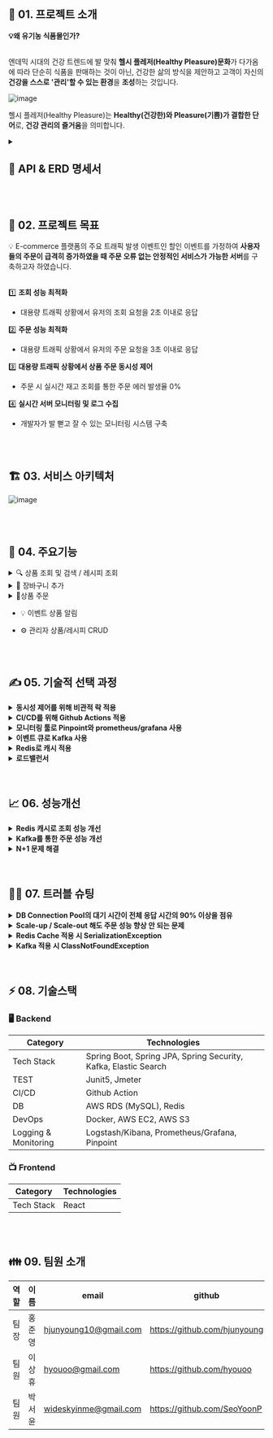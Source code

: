 ## 🧺 01. 프로젝트 <Pure Basket>소개

<aside>
<strong>💡왜 유기농 식품몰인가?</strong><br><br>

엔데믹 시대의 건강 트렌드에 발 맞춰 **헬시 플레저(Healthy Pleasure)문화**가 다가옴에 따라 단순히 식품을 판매하는 것이 아닌, 건강한 삶의 방식을 제안하고 고객이 자신의 **건강을 스스로 '관리'할 수 있는 환경**을 **조성**하는 것입니다. 

</aside>

![image](https://github.com/Pure-Basket/Pure-Basket-BE/assets/35479166/b270b460-a34b-44ee-97d8-7c6cd82d39ca)


헬시 플레저(Healthy Pleasure)는 **Healthy(건강한)와 Pleasure(기쁨)가 결합한 단어**로, **건강 관리의 즐거움**을 의미합니다.

<details>
<summary><h2>📖 API & ERD 명세서</h2></summary>
    <details>
        <summary><h3>📗 API</h3></summary>
        <img src="https://github.com/Pure-Basket/Pure-Basket-BE/assets/35479166/a4465539-ec8d-4f7a-9c3b-34a7bb7978c0" alt="API Image">
    </details>
    <details>
        <summary><h3>📙 ERD</h3></summary>
        <img src="https://github.com/Pure-Basket/Pure-Basket-BE/assets/35479166/71b0a737-82ea-44ba-823b-14046492575d" alt="ERD Image">
    </details>
</details>

<br>
<br>

## 🎯 02. 프로젝트 목표

<aside>
💡 E-commerce 플랫폼의 주요 트래픽 발생 이벤트인 할인 이벤트를 가정하여 <strong>사용자들의 주문이 급격히 증가하였을 때 주문 오류 없는 안정적인 서비스가 가능한 서버</strong>를 구축하고자 하였습니다.<br><br>

</aside>

1️⃣ **조회 성능 최적화**

- 대용량 트래픽 상황에서 유저의 조회 요청을 2초 이내로 응답 

2️⃣ **주문 성능 최적화**

- 대용량 트래픽 상황에서 유저의 주문 요청을 3초 이내로 응답 

3️⃣ **대용량 트래픽 상황에서 상품 주문 동시성 제어**

- 주문 시 실시간 재고 조회를 통한 주문 에러 발생율 0%

4️⃣ **실시간 서버 모니터링 및 로그 수집**

- 개발자가 발 뻗고 잘 수 있는 모니터링 시스템 구축

<br>
<br>

## 🏗️ 03. 서비스 아키텍처

![image](https://github.com/Pure-Basket/Pure-Basket-BE/assets/50318500/6b010184-ae84-47b4-95c6-2c996f4f161b)

<br>
<br>


## 🎢 04. 주요기능

<details>
<summary>🔍 상품 조회 및 검색 / 레시피 조회</summary>

- 조회
        
![home](https://github.com/Pure-Basket/Pure-Basket-BE/assets/50318500/217c6464-76fe-4c03-96b9-e82ed78e5755)
        
- 상품 검색
        
![search](https://github.com/Pure-Basket/Pure-Basket-BE/assets/50318500/b12c3af0-6f24-4e96-bec4-db22103ea5cf)
        

- 레시피 조회
        
![recipe](https://github.com/Pure-Basket/Pure-Basket-BE/assets/50318500/2eb1596c-5928-4dbd-871f-eb9acc827423)

</details>

<details>
<summary>🛒 장바구니 추가</summary>
    
- 개별 상품 장바구니 추가
    
![cart](https://github.com/Pure-Basket/Pure-Basket-BE/assets/50318500/514fe436-3442-4b18-9547-7967d77b2647)
    
- 레시피 관련 상품 장바구니 추가
    
![recipecart](https://github.com/Pure-Basket/Pure-Basket-BE/assets/50318500/3466286e-7265-450f-bb7e-acb86973993a)

</details>

<details>
<summary>🧾상품 주문</summary>
    
- 개별 상품 주문
    
![order](https://github.com/Pure-Basket/Pure-Basket-BE/assets/50318500/92a94454-f428-4c89-b5d4-b0dd33cfaef5)
    
- 장바구니 상품 주문
    
![orders](https://github.com/Pure-Basket/Pure-Basket-BE/assets/50318500/d4b2f848-6155-498f-bec4-7fcabbb30b78)
</details>

- 💡 이벤트 상품 알림

- ⚙ 관리자 상품/레시피 CRUD

<br>
<br>

## ✍️ 05. 기술적 선택 과정
<details>
<summary><strong>동시성 제어를 위해 비관적 락 적용</strong></summary>
<p>
💡 <strong>여러 유저가 같은 상품을 주문하는 경우 발생한 동시성 문제 해결을 위해 성능 비교를 통해 DB 비관적락 적용</strong>
</p>

<p><strong>의사 결정 과정</strong></p>

<p><strong>Lettuce을 이용한 분산락 VS Redisson을 이용한 분산락</strong></p>

<ul>
<li><strong>Lettuce를 이용한 분산락</strong>
    <ul>
    <li>spring-data-jpa의 기본 라이브러리를 이용해서 별도의 라이브러리 설치하지 않아도 됨</li>
    <li>spin lock 방식으로 동작해 동시에 많은 쓰레드가 락을 획득하려고 대기하는 경우엔 redis 서버에 부하가 갈 수 있다.</li>
    <li>retry 로직을 직접 구현해야 함</li>
    </ul>
</li>
<li><strong>Redisson을 이용한 분산락</strong>
    <ul>
    <li>spring에서 사용하기 위해 별도 라이브러리 설치 필요</li>
    <li>redis pub-sub 방식이라 lettuce에 비해 redis에 가해지는 부하가 적음</li>
    </ul>
</li>
</ul>

<p>⇒ 분산락을 사용한다면 Redisson을 사용하기로 결정</p>

<p><strong>Redis에 부하가 적은 redisson을 이용한 분산락과 비관적락을 사용한 경우 비교</strong></p>

<ul>
<li>10000개의 동시 요청이 들어오는 경우를 위한 test코드를 시행한 경우 Redis 분산락보다 비관적 락이 평균 1분 정도 더 빠르게 나옴.</li>
</ul>

<table>
    <thead>
    <tr>
        <th>Gradle 테스트 평균 속도</th>
        <th>redis 분산락(redisson)</th>
        <th>비관적락</th>
    </tr>
    </thead>
    <tbody>
    <tr>
        <td>동시에 10000개 요청</td>
        <td>5min 9sec</td>
        <td>3min 50sec</td>
    </tr>
    </tbody>
</table>

</details>
<details>
<summary><strong>CI/CD를 위해 Github Actions 적용</strong></summary>
<p>
💡 레퍼런스는 적지만, 빠르게 CI/CD를 구축할 수 있고, 현재 프로젝트 규모가 크지 않아서 Github Actions를 사용하기로 결정
</p>

<strong>Github Actions:</strong> 

<ul>
<li>별도의 서버 없이 Github에서 바로 실행 가능하고 초기 설정이 쉬움.</li>
<li>Jenkins에 비해 플러그인이나 레퍼런스가 적음.</li>
<li>작은 규모의 프로젝트 또는 간단한 워크플로우에 적합.</li>
</ul>

<strong>Jenkins:</strong> 

<ul>
<li>다양한 플러그인을 지원하고 자동화 테스트를 수행함.</li>
<li>대규모 프로젝트에서 빌드 파이프라인을 간단히 구성할 수 있음.</li>
<li>레퍼런스가 다양함.</li>
<li>초기 설정이 복잡하고, 별도의 서버를 구성해야 하며 러닝커브가 상대적으로 가파름.</li>
</ul>

</details>
<details>
<summary><strong>모니터링 툴로 Pinpoint와 prometheus/grafana 사용</strong></summary>
<p>
💡 초기 Prometheus/grafana를 사용하다가 어플리케이션의 병목 지점 파악을 위해 Pinpoint를 추가 도입
</p>

<strong>prometheus/grafana:</strong>

<ul>
<li>exporter로 모니터링 대상 시스템으로부터 pull 방식으로 메트릭을 받아오는 방식으로 동작</li>
<li>하나의 서비스만 모니터링하는 것이 아니라 연결된 다른 서비스들에 대한 모니터링</li>
<li>HA를 위한 이중화나 클러스터링이 불가능해서, thanos를 추가 설치해야함.</li>
<li>코드 레벨로 서비스의 병목 지점을 알려주지 않음.</li>
</ul>

<strong>Pinpoint:</strong>

<ul>
<li>어플리케이션의 병목 지점을 코드 레벨로 파악하여, 성능 저하 요소 및 문제 원인을 추적 가능함.</li>
<li>분산 시스템의 구성 맵과 노드 간의 트랜잭션 수를 한 눈에 파악 가능함.</li>
<li>특정 트랜잭션에서 실행된 메소드와 응답시간을 확인할 수 있고 어플리케이션의 오류나 예외 정보도 확인 가능</li>
</ul>

</details>
<details>
<summary><strong>이벤트 큐로 Kafka 사용</strong></summary>
<p>
💡 할인 이벤트 발생 시 이벤트 처리 API들의 서버 분리를 통하여 서버의 처리 성능을 개선하기 위해 Kafka 사용
</p>

<table>
<thead>
<tr>
<th></th>
<th>Kafka</th>
<th>RabbitMQ</th>
<th>Redis</th>
</tr>
</thead>
<tbody>
<tr>
<td>주문 내역 이벤트 보존 필요성</td>
<td>수신 확인 및 이벤트 별도 저장</td>
<td>수신 확인</td>
<td>수신 확인 없이 삭제</td>
</tr>
<tr>
<td>다수 API의 동시 처리 가능성</td>
<td>Pub/Sub 모델</td>
<td>기본적으로 단일 수신자 대상</td>
<td>Pub/Sub 모델</td>
</tr>
</tbody>
</table>

</details>
<details>
<summary><strong>Redis로 캐시 적용</strong></summary>
<p>
💡 랜딩 페이지의 조회 성능 개선을 위해 Redis의 caching 기능 사용
</p>

<table>
<thead>
<tr>
<th></th>
<th>Redis</th>
<th>Memcached</th>
</tr>
</thead>
<tbody>
<tr>
<td>사용목적 부합성 (Refresh Token, Caching)</td>
<td>사용 목적에 부합하며 다수의 활용 사례 있음</td>
<td>사용 목적에 부합하며 AWS Elasticache에서 지원</td>
</tr>
<tr>
<td>고가용성</td>
<td>Replication 구축 가능</td>
<td>Replication 불가</td>
</tr>
<tr>
<td>사용성</td>
<td>사용 경험 있음</td>
<td>사용 경험 없음, 스터디 필요</td>
</tr>
</tbody>
</table>

</details>
<details>
<summary><strong>로드밸런서</strong></summary>
<p>
💡 트래픽 증가를 대비해 예비 서버 추가를 통한 Scale out시 로드밸런서로 AWS ALB 사용
</p>

<table>
<thead>
<tr>
<th></th>
<th>ALB</th>
<th>Nginx</th>
</tr>
</thead>
<tbody>
<tr>
<td>Scale-out 편의성</td>
<td>AWS의 Auto-scaling 활용 가능<br>Server 추가 시 target group에 추가로 간편하게 scale-out 가능</td>
<td>이벤트 시 수동 Scale-out 필요<br>server 추가 시에 설정 파일 직접 수정 필요</td>
</tr>
<tr>
<td>적정 리소스 할당성</td>
<td>트래픽에 따라 자원 할당</td>
<td>예상 트래픽과 다를 시 리소스 초과 또는 부족 발생 가능</td>
</tr>
<tr>
<td>HTTPS 적용</td>
<td>Certificate Manger로 HTTPS 적용 가능</td>
<td>HTTPS 적용을 위한 인증서 발금 및 설정 파일 직접 수정 필요</td>
</tr>
</tbody>
</table>

</details>

<br>
<br>

## 📈 06. 성능개선
<details>
<summary><strong>Redis 캐시로 조회 성능 개선</strong></summary>

랜딩페이지의 데이터를 불러올 때 Redis 캐시를 적용함으로써 홈페이지 조회 성능을 개선.

**테스트 환경:**

- **BE 서버:** t3.2xlarge
- **DB 서버:** db.t3.micro
- **Thread:** 1000명
- **Ramp-up time:** 1
- **Loop count:** 1

**테스트 결과:**

- **Redis Caching 적용 전:** 시나리오 테스트 결과 평균 응답시간 9445ms, TPS 59.31
- **Redis Caching 적용 후:** 시나리오 테스트 결과 평균 응답시간 1241ms, TPS 286.69

1000개의 쓰레드 요청에 대한 평균 응답시간 87% 개선됨.

<table>
<thead>
<tr>
<th></th>
<th>평균 응답시간</th>
<th>TPS</th>
</tr>
</thead>
<tbody>
<tr>
<td>Redis Cache X</td>
<td>9445ms</td>
<td>59.31</td>
</tr>
<tr>
<td>Redis Cache O</td>
<td>1241ms</td>
<td>286.69</td>
</tr>
</tbody>
</table>

</details>
<details>
<summary><strong>Kafka를 통한 주문 성능 개선</strong></summary>

카프카를 통해 주문을 받으면 우선적으로 재고를 차감하고, 주문 결과 저장, 장바구니 삭제 등의 작업은 비동기적으로 카프카 consumer에서 처리함으로 주문 로직에 대한 성능 개선.

**카프카 적용 전/후 성능 지표**

**테스트 환경:**

- **BE 서버:** t3.2xlarge
- **DB 서버:** db.t3.micro
- **Thread:** 1000명
- **Ramp-up time:** 1
- **Loop count:** 1

**테스트 결과:**

- **카프카 적용 전:** 시나리오 테스트 결과 평균 응답시간 5480ms
- **카프카 적용 후:** 시나리오 테스트 결과 평균 응답시간 2100ms

1000개의 쓰레드 요청에 대한 평균 응답시간 61% 개선됨.

<table>
<thead>
<tr>
<th></th>
<th>평균 응답시간</th>
<th>TPS</th>
</tr>
</thead>
<tbody>
<tr>
<td>카프카 적용 전</td>
<td>5480ms</td>
<td>32.54</td>
</tr>
<tr>
<td>카프카 적용 후</td>
<td>2100ms</td>
<td>68.1</td>
</tr>
</tbody>
</table>

<img src="https://github.com/Pure-Basket/Pure-Basket-BE/assets/35479166/aae597cb-f4e0-4773-b756-5a78829fbd11" alt="Kafka 성능 개선 이미지">

</details>
<details>
<summary><strong>N+1 문제 해결</strong></summary>
<p>
💡 Product 테이블 조회 시 연관된 Image, Purchase, Cart 테이블에서 N+1 문제 발생
</p>

<details>
<summary><strong>Product - Image</strong></summary>
<p>
💡 <strong>@BatchSize를 이용하여 N+1 문제 해결</strong>
</p>

- Product와 Image는 1:N 양방향 관계
- 상품들을 조회하는 페이지에서 조회된 상품 수만큼 연관된 image를 조회하는 N+1 문제 발생

**해결 방법**

- Fetch Join, @BatchSize, @Fetch(FetchMode.SUBSELECT) 비교

|  | 테스트 평균 응답속도(1번) | 특이 사항 |
| --- | --- | --- |
| fetch join | 617ms | 기존 Pagination 에서 사용하던 LIMIT 구문이 등장하지 않음<br>firstResult/maxResults specified with collection fetch; applying in memory 경고 로그 발생<br>Fetch join 하는 image가 collection 데이터라 조회하는 데이터가 매번 달라지기 때문에 limit 구문을 사용할 수 없고 모든 데이터를 조회한 후에 memory에서 페이지 처리하기 때문에 메모리 문제 발생 가능 |
| @BatchSize() | 652ms | 항상 @BatchSize(size = n)에서 설정한 숫자만큼의 product와 관련된 image를 조회함.<br>purebasket 서버스에서는 렌딩 페이지나 레시피 페이지 등에서 보여주는 상품의 개수가 달라서, 항상 n개의 상품에 대한 image를 조회하는 것은 적합하지 않을 수도 있다. |
| @Fetch(FetchMode.SUBSELECT) | 622ms | Subquery를 포함하면 8개의 쿼리로 @BatchSize를 사용했을 때보다 쿼리가 많음. |

- FetchJoin은 collection을 fetch join 하는 경우 메모리 성능 이슈가 발생할 수 있으므로 @BatchSize나 @Fetch(FetchMode.SUBSELECT)를 이용하기로 함.

- @BatchSize()와 @Fetch(FetchMode.SUBSELECT) 비교

| 평균 응답 속도(ms) | 100 명 동시 요청 | 500명 동시 요청 | 1000명 동시 요청 |
| --- | --- | --- | --- |
| @BatchSize() | 534.2 | 2544.0 | 6309.39 |
| @Fetch(FetchMode.SUBSELECT) | 651.7 | 3144.4 | 6724.22 |

- 페이지마다 조회해야 하는 상품의 개수가 달라서 @BatchSize를 사용하면 필요 이상의 상품 조회가 있을 수 있지만, 테스트 결과 @Fetch(FetchMode.SUBSELECT)보다 성능이 좋아서 @BatchSize를 이용하기로 함.

```java
@Entity
@Getter
@Table(name = "product")
@NoArgsConstructor(access = AccessLevel.PROTECTED)
public class Product {
    @BatchSize(size = 21)
    @OneToMany(mappedBy = "product", cascade = CascadeType.ALL, orphanRemoval = true)
    private List<Image> images = new ArrayList<>();
}
```
</p>
</details>
<details>
<summary><strong>Product - Purchase</strong></summary>
<p>
- Product와 Purchase는 1:N 단방향 관계(Purchase에서만 Product 조회 가능)
- 유저 별 주문 내역을 조회하는 페이지에서 조회된 주문 내역 수만큼 연관된 product를 조회하는 N+1 문제 발생

**해결 방법**

- Fetch Join

    purchase 서비스는 pagination을 사용하고 있지만, fetch join 되는 대상인 Purchase가 collection이 아니기 때문에 Fetch Join을 사용해도 문제 없음(OutOfMemoryError 발생하지 않음)

```java
@Repository
public interface PurchaseRepository extends JpaRepository<Purchase, Long> {

    @Query("SELECT p FROM Purchase p JOIN FETCH p.product WHERE p.member = :member")
    Page<Purchase> findAllByMember(Member member, Pageable pageable);

}
```
</p>
</details>
<details>
<summary><strong>Product - Cart</strong></summary>
<p>
- Product와 Cart는 1:N 단방향 관계(Cart에서만 Product 조회 가능)
- 유저 별 장바구니 내역을 조회하는 페이지에서 조회된 장바구니 내역 수만큼 연관된 product를 조회하는 N+1 문제 발생

**해결 방법**

- Fetch Join
    
    cart 서비스는 pagination을 사용하고 있지 않음
    
    pagination을 사용한다고 해도, fetch join 되는 대상인 Product가 collection이 아니기 때문에 Fetch Join을 사용해도 문제 없음(OutOfMemoryError 발생하지 않음)
    
```java
@Repository
public interface CartRepository extends JpaRepository<Cart, Long> {

  @Query("SELECT c FROM Cart c JOIN FETCH c.product WHERE c.member = :member")
  List<Cart> findAllByMember(Member member);
  
}
```
</p>
</details>
</details>

<br>
<br>

## 😵‍💫 07. 트러블 슈팅
<details>
<summary><strong>DB Connection Pool의 대기 시간이 전체 응답 시간의 90% 이상을 점유</strong></summary>

<p>
💡 초당 1000개의 주문 요청 테스트 결과 병목구간이 HikariCP의 getConnection() 메서드인 것을 발견하고 병목구간 해소 시도
</p>

- **테스트 환경:**
    - **BE 서버:** 1EA x t3.xlarge
    - **DB 서버:** 1EA x db.t3.micro (connection pool = 60)
    - **Thread:** 1000명 / Ramp-up time: 1s / loop count: 1
    
    ![image](https://github.com/Pure-Basket/Pure-Basket-BE/assets/35479166/5aa75571-6252-44e5-b9ac-d68fae5c28bf)
    
- **트러블 슈팅 과정:**
    - 스프링의 기본 설정으로 max pool size와 minimum idle이 10인 것을 확인
    - AWS RDS 서버 확인 결과 DB의 최대 connection은 60인 것을 확인
        
        ![image](https://github.com/Pure-Basket/Pure-Basket-BE/assets/35479166/2b3c21a3-9dc0-4b64-b90d-51a63016dd2d)
        
    - BE 서버의 connection pool 사이즈 증가에 대한 trade-off는 메모리 점유인 것을 확인
    - BE 서버 시스템의 메모리는 여유가 있는 것을 확인하고 connection pool 사이즈 확장
    
    ```bash
    spring.datasource.hikari.maximum-pool-size=60
    spring.datasource.hikari.minimum-idle=60
    ```
    
- **결론:**
    - HikariCP에서 병목구간 지속됨
    - 현재 서버 구성의 한계인 60개의 connection으로는 초당 1000개의 주문을 처리할 수 없음을 인식 → BE/DB 서버 Scale up 결정

</details>
<details>
<summary><strong>Scale-up / Scale-out 해도 주문 성능 향상 안 되는 문제</strong></summary>

<aside>
💡 **DB 서버 scale-up 및 BE 서버를 두 대로 scale-out했지만 주문 성능이 크게 향상되지 않음**
</aside>

**scale up 전후 테스트 결과**

테스트 환경: 

- BE 서버 - 2EA x t3.2xlarge
- DB 서버 - 1EA x db.t3.xlarge (connection pool = 1600)
- Thread : 2000명 / Ramp-up time : 1s / loop count : 1

테스트 결과

|  | 평균 응답시간 | TPS |
| --- | --- | --- |
| BE 서버 1대 | 4410ms | 70.62 |
| BE 서버 2대 | 3010ms | 83.16 |

- 현재 재고 관리는 카프카에 이벤트를 전달하기 전에 처리하고 재고 차감을 위해 비관적 락 사용중
- Pinpoint 확인 결과 HikariCP 의 getConnection() 메서드 실행 시간이 2~3초 정도 걸림
- Connection pool 사이즈 조정하면서 test를 수행했지만 connection pool 커지면 getConnection() 에 걸리는 시간은 줄지만, 락을 얻기 위해 대기하는 시간이 증가해서 성능이 크게 향상 되지 않음

**HikariCP Connection Pool size 별 테스트 결과**

테스트 환경: 

- 서버 구성 - 2EA t3.2xlarge | rds - db.t3.xlarge
- Thread : 2000명 / Ramp-up time : 1s / loop count : 1

| Connection Pool size | 10 | 50 | 100 | 150 | 200 |
| --- | --- | --- | --- | --- | --- |
| TPS | 86.76 | 75.11 | 70.89 | 80.86 | 69.24 |
| 평균 응답시간 | 3.00sec | 3.38sec | 3.41sec | 2.81sec | 3.18sec |

**Connection Pool이 10인 경우**

DB Connection Pool의 대기 시간은 4684ms로 전체 실행 시간의 97%, 락을 얻기 위한 stock을 조회하는 sql을 실행할 때 걸리는 시간이 154ms로 전체의 3%를 차지함.

![Connection Pool 10](https://github.com/Pure-Basket/Pure-Basket-BE/assets/35479166/b0651c88-f910-47c9-9d39-54d24653d150)

**Connection Pool이 100인 경우**

DB Connection Pool의 대기 시간은 2730ms로 전체의 57%, 락을 얻기 위한 stock을 조회하는 sql을 실행할 때 걸리는 시간이 2014ms로 42%를 차지함.

![Connection Pool 100](https://github.com/Pure-Basket/Pure-Basket-BE/assets/35479166/fed820de-bf7a-45dc-987e-df485621b2dd)

**Connection Pool이 200인 경우**

DB Connection Pool의 대기 시간은 없지만, 락을 얻기 위한 stock을 조회하는 sql을 실행할 때 걸리는 시간이 3933ms로 전체의 99%를 차지함.

![Connection Pool 200](https://github.com/Pure-Basket/Pure-Basket-BE/assets/35479166/ef2fc433-fd97-4fcb-a296-f626cebc9d1f)

- 결론
    Connection Pool을 증가시키면 BE 서버의 DB Connection 대기시간은 0ms가 되었으나, 비관적락이 적용된 stock 테이블 조회 쿼리의 응답 시간 증가함.
    connection pool이 충분해도 비관적 락을 얻기 위해 대기하는 시간이 병목의 원인임.
    해결하기 위해선 재고 관리를 위해 락을 얻는 로직을 consumer에서 구현해야 함.
</details>
<details>
<summary><strong>Redis Cache 적용 시 SerializationException</strong></summary>
랜딩 페이지 상품 조회 API에 redis cache를 적용하고 redis 에 저장된 값을 불러올 때 Serialization 문제 발생
    
```java
Could not read JSON:Cannot construct instance of `org.springframework.data.domain.PageImpl` (no Creators, like default constructor,      exist): cannot deserialize from Object value
```
    
문제가 발생하는 이유는 Jackson이나 Gson 같은 직렬화/역직렬화 라이브러리들이 보통 기본 생성자나 getter/settter를 기반으로 직렬화/역직렬화를 수행하는데, PageImpl에 Creator가 없어서 Object로 deserialize할 수 없어서 생김

@JsonCreator로 PageImpl에 대한 Constructor를 만들어 역직렬화시에 사용할 수 있도록 해서 해결

```java
@JsonIgnoreProperties(ignoreUnknown = true, value = {"pageable"})
public class RestPageImpl<T> extends PageImpl<T> {
    @JsonCreator(mode = JsonCreator.Mode.PROPERTIES)
    private RestPageImpl(@JsonProperty("content") List<T> content,
                         @JsonProperty("number") int number,
                         @JsonProperty("size") int size,
                         @JsonProperty("totalElements") Long totalElements) {
        super(content, PageRequest.of(number, size), totalElements);
    }

    private RestPageImpl(Page<T> page) {
        super(page.getContent(), page.getPageable(), page.getTotalElements());
    }

    public static<T> RestPageImpl<T> from(Page<T> page) {
        return new RestPageImpl<T>(page);
    }
}
```
</details>
<details>
    <summary><strong>Kafka 적용 시 ClassNotFoundException</strong></summary>
    카프카 컨슈머 서버를 분리한 후 컨슈머에서 ClassNotFoundException 발생

```java
failed to resolve class name. Class not found 
[com.example.purebasketbe.domain.purchase.dto.KafkaPurchaseDto]
```
직렬화/역직렬화 과정에서는 package 이름까지 포함하기 때문에, producer에서 serialize할 때 class의 fullname을 사용하므로 consumer에서 deserialize할 때 class is not in the trusted packages 에러가 발생하는 것

해결방법

JsonDeserializer에 setRemoveTypeHeaders 추가

카프카에서 메시지를 전송할 때 headers에 metadata를 담아서 보내는데, 이 때 담기는 metadata에 target type을 포함함.(target type은 전송하고자하는 객체의 패키지명)

consumerFactory에서 useHeadersIfPresent 값을 false로 지정하여 역직렬화에서 header에 담긴 패키지명을 사용하지 않도록 설정하여 해결
```java
@Bean
public ConsumerFactory<String, KafkaPurchaseDto> consumerFactory() {
    Map<String, Object> configs = new HashMap<>();

    configs.put(ConsumerConfig.AUTO_OFFSET_RESET_CONFIG, "earliest");

    return new DefaultKafkaConsumerFactory<>(configs, new StringDeserializer(),
            new JsonDeserializer<>(KafkaPurchaseDto.class, false)
    );
}
```
</details>

<br>
<br>

## ⚡ 08. 기술스택

### 🖥️ Backend

| Category      | Technologies                          |
|---------------|---------------------------------------|
| Tech Stack    | Spring Boot, Spring JPA, Spring Security, Kafka, Elastic Search |
| TEST          | Junit5, Jmeter                        |
| CI/CD         | Github Action                         |
| DB            | AWS RDS (MySQL), Redis                |
| DevOps        | Docker, AWS EC2, AWS S3               |
| Logging & Monitoring | Logstash/Kibana, Prometheus/Grafana, Pinpoint |

### 📺 Frontend

| Category      | Technologies                          |
|---------------|---------------------------------------|
| Tech Stack    | React |

<br>
<br>

## 👪 09. 팀원 소개

| 역할 | 이름 | email | github | 기술 블로그 |
| --- | --- | --- | --- | --- |
| 팀장 | 홍준영 | hjunyoung10@gmail.com | https://github.com/hjunyoung | https://hjunyoung.github.io/ |
| 팀원 | 이상휴 | hyouoo@gmail.com | https://github.com/hyouoo | https://devlog1921.tistory.com/ |
| 팀원 | 박서윤 | wideskyinme@gmail.com | https://github.com/SeoYoonP | https://velog.io/@wideskyinme/posts |
